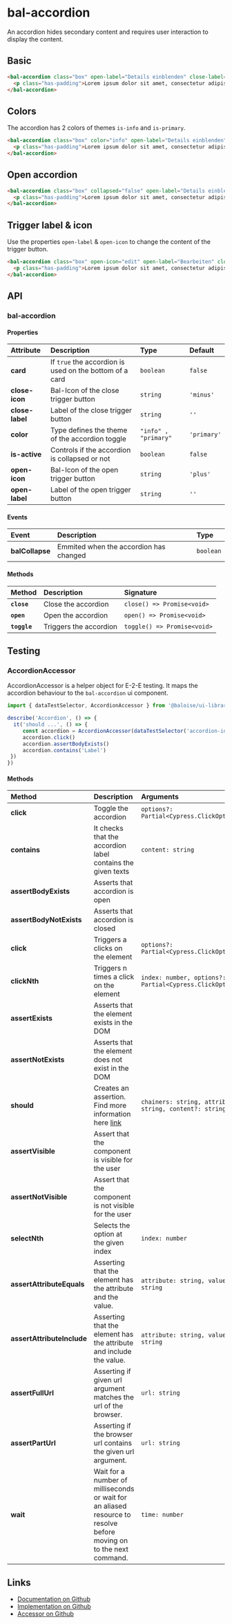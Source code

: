 # bal-accordion

<!-- START: human documentation top -->

An accordion hides secondary content and requires user interaction to display the content.

<!-- END: human documentation top -->

## Basic

<ClientOnly>  <docs-demo-bal-accordion-0></docs-demo-bal-accordion-0></ClientOnly>

```html
<bal-accordion class="box" open-label="Details einblenden" close-label="Details ausblenden" data-test-id="accordion">
  <p class="has-padding">Lorem ipsum dolor sit amet, consectetur adipiscing elit, sed do eiusmod tempor incididunt ut labore et dolore magna aliqua.</p>
</bal-accordion>
```

## Colors

The accordion has 2 colors of themes `is-info` and `is-primary`.

<ClientOnly>  <docs-demo-bal-accordion-1></docs-demo-bal-accordion-1></ClientOnly>

```html
<bal-accordion class="box" color="info" open-label="Details einblenden" close-label="Details ausblenden">
  <p class="has-padding">Lorem ipsum dolor sit amet, consectetur adipiscing elit, sed do eiusmod tempor incididunt ut labore et dolore magna aliqua.</p>
</bal-accordion>
```

## Open accordion

<ClientOnly>  <docs-demo-bal-accordion-2></docs-demo-bal-accordion-2></ClientOnly>

```html
<bal-accordion class="box" collapsed="false" open-label="Details einblenden" close-label="Details ausblenden">
  <p class="has-padding">Lorem ipsum dolor sit amet, consectetur adipiscing elit, sed do eiusmod tempor incididunt ut labore et dolore magna aliqua.</p>
</bal-accordion>
```

## Trigger label & icon

Use the properties `open-label` & `open-icon` to change the content of the trigger button.

<ClientOnly>  <docs-demo-bal-accordion-3></docs-demo-bal-accordion-3></ClientOnly>

```html
<bal-accordion class="box" open-icon="edit" open-label="Bearbeiten" close-label="Schliessen" close-icon="close">
  <p class="has-padding">Lorem ipsum dolor sit amet, consectetur adipiscing elit, sed do eiusmod tempor incididunt ut labore et dolore magna aliqua.</p>
</bal-accordion>
```


## API

### bal-accordion

#### Properties

| Attribute       | Description                                             | Type                 | Default     |
| :-------------- | :------------------------------------------------------ | :------------------- | :---------- |
| **card**        | If `true` the accordion is used on the bottom of a card | `boolean`            | `false`     |
| **close-icon**  | Bal-Icon of the close trigger button                    | `string`             | `'minus'`   |
| **close-label** | Label of the close trigger button                       | `string`             | `''`        |
| **color**       | Type defines the theme of the accordion toggle          | `"info" , "primary"` | `'primary'` |
| **is-active**   | Controls if the accordion is collapsed or not           | `boolean`            | `false`     |
| **open-icon**   | Bal-Icon of the open trigger button                     | `string`             | `'plus'`    |
| **open-label**  | Label of the open trigger button                        | `string`             | `''`        |

#### Events

| Event           | Description                            | Type      |
| :-------------- | :------------------------------------- | :-------- |
| **balCollapse** | Emmited when the accordion has changed | `boolean` |

#### Methods

| Method       | Description            | Signature                   |
| :----------- | :--------------------- | :-------------------------- |
| **`close`**  | Close the accordion    | `close() => Promise<void>`  |
| **`open`**   | Open the accordion     | `open() => Promise<void>`   |
| **`toggle`** | Triggers the accordion | `toggle() => Promise<void>` |

## Testing

### AccordionAccessor

AccordionAccessor is a helper object for E-2-E testing.
It maps the accordion behaviour to the `bal-accordion` ui component.

```typescript
import { dataTestSelector, AccordionAccessor } from '@baloise/ui-library-testing'

describe('Accordion', () => {
  it('should ...', () => {
     const accordion = AccordionAccessor(dataTestSelector('accordion-id')).get()
     accordion.click()
     accordion.assertBodyExists()
     accordion.contains('Label')
 })
})
```

#### Methods

| Method                     | Description                                                                                                        | Arguments                                                |
| :------------------------- | :----------------------------------------------------------------------------------------------------------------- | :------------------------------------------------------- |
| **click**                  | Toggle the accordion                                                                                               | `options?: Partial<Cypress.ClickOptions>`                |
| **contains**               | It checks that the accordion label contains the given texts                                                        | `content: string`                                        |
| **assertBodyExists**       | Asserts that accordion is open                                                                                     |                                                          |
| **assertBodyNotExists**    | Asserts that accordion is closed                                                                                   |                                                          |
| **click**                  | Triggers a clicks on the element                                                                                   | `options?: Partial<Cypress.ClickOptions>`                |
| **clickNth**               | Triggers n times a click on the element                                                                            | `index: number, options?: Partial<Cypress.ClickOptions>` |
| **assertExists**           | Asserts that the element exists in the DOM                                                                         |                                                          |
| **assertNotExists**        | Asserts that the element does not exist in the DOM                                                                 |                                                          |
| **should**                 | Creates an assertion. Find more information here [link](https://docs.cypress.io/api/commands/should.html#Syntax)   | `chainers: string, attribute?: string, content?: string` |
| **assertVisible**          | Assert that the component is visible for the user                                                                  |                                                          |
| **assertNotVisible**       | Assert that the component is not visible for the user                                                              |                                                          |
| **selectNth**              | Selects the option at the given index                                                                              | `index: number`                                          |
| **assertAttributeEquals**  | Asserting that the element has the attribute and the value.                                                        | `attribute: string, value: string`                       |
| **assertAttributeInclude** | Asserting that the element has the attribute and include the value.                                                | `attribute: string, value: string`                       |
| **assertFullUrl**          | Asserting if given url argument matches the url of the browser.                                                    | `url: string`                                            |
| **assertPartUrl**          | Asserting if the browser url contains the given url argument.                                                      | `url: string`                                            |
| **wait**                   | Wait for a number of milliseconds or wait for an aliased resource to resolve before moving on to the next command. | `time: number`                                           |

<!-- START: human documentation bottom -->

<!-- END: human documentation bottom -->


## Links

* [Documentation on Github](https://github.com/baloise/ui-library/blob/master/docs/src/components/components/bal-accordion.md)
* [Implementation on Github](https://github.com/baloise/ui-library/blob/master/packages/library/src/components/bal-accordion)
* [Accessor on Github](https://github.com/baloise/ui-library/blob/master/packages/testing/src/accessors/accordion.accessor.ts)
